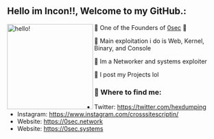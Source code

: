 ## Hello im Incon!!, Welcome to my GitHub.:
<p>
  <img width="200" alt="hello!" align="left" src="https://media.giphy.com/media/VUC9YdLSnKuJy/giphy.gif">
</p>


🚨 One of the Founders of [0sec](https://0sec.systems) 🚨


🔧 Main exploitation i do is Web, Kernel, Binary, and Console 

🔧 Im a Networker and systems exploiter

🔧 I post my Projects lol




### 💬 Where to find me:
- Twitter: https://twitter.com/hexdumping
- Instagram: https://www.instagram.com/crosssitescriptin/
- Website: https://0sec.network
- Website: https://0sec.systems
